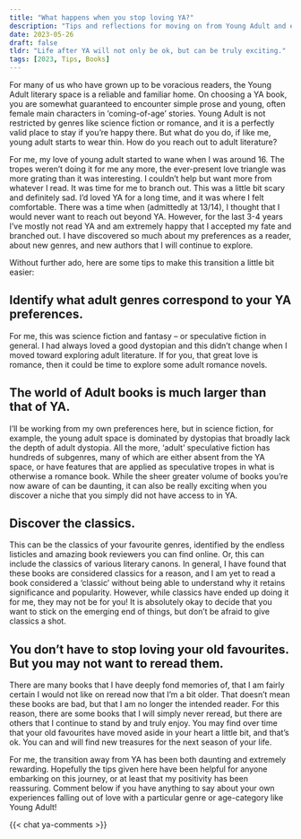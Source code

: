 ```yaml
---
title: "What happens when you stop loving YA?"
description: "Tips and reflections for moving on from Young Adult and exploring the wider world of literature when YA is no longer doing it for you."
date: 2023-05-26
draft: false
tldr: "Life after YA will not only be ok, but can be truly exciting."
tags: [2023, Tips, Books]
---
```

For many of us who have grown up to be voracious readers, the Young Adult literary space is a reliable and familiar home. On choosing a YA book, you are somewhat guaranteed to encounter simple prose and young, often female main characters in ‘coming-of-age’ stories. Young Adult is not restricted by genres like science fiction or romance, and it is a perfectly valid place to stay if you’re happy there. But what do you do, if like me, young adult starts to wear thin. How do you reach out to adult literature?

For me, my love of young adult started to wane when I was around 16. The tropes weren’t doing it for me any more, the ever-present love triangle was more grating than it was interesting. I couldn’t help but want more from whatever I read. It was time for me to branch out. This was a little bit scary and definitely sad. I’d loved YA for a long time, and it was where I felt comfortable. There was a time when (admittedly at 13/14), I thought that I would never want to reach out beyond YA. However, for the last 3-4 years I’ve mostly not read YA and am extremely happy that I accepted my fate and branched out. I have discovered so much about my preferences as a reader, about new genres, and new authors that I will continue to explore.

Without further ado, here are some tips to make this transition a little bit easier:

## Identify what adult genres correspond to your YA preferences.
For me, this was science fiction and fantasy – or speculative fiction in general. I had always loved a good dystopian and this didn’t change when I moved toward exploring adult literature. If for you, that great love is romance, then it could be time to explore some adult romance novels.

## The world of Adult books is much larger than that of YA.
I’ll be working from my own preferences here, but in science fiction, for example, the young adult space is dominated by dystopias that broadly lack the depth of adult dystopia. All the more, ‘adult’ speculative fiction has hundreds of subgenres, many of which are either absent from the YA space, or have features that are applied as speculative tropes in what is otherwise a romance book. While the sheer greater volume of books you’re now aware of can be daunting, it can also be really exciting when you discover a niche that you simply did not have access to in YA.

## Discover the classics.
This can be the classics of your favourite genres, identified by the endless listicles and amazing book reviewers you can find online. Or, this can include the classics of various literary canons. In general, I have found that these books are considered classics for a reason, and I am yet to read a book considered a ‘classic’ without being able to understand why it retains significance and popularity. However, while classics have ended up doing it for me, they may not be for you! It is absolutely okay to decide that you want to stick on the emerging end of things, but don’t be afraid to give classics a shot.

## You don’t have to stop loving your old favourites. But you may not want to reread them.
There are many books that I have deeply fond memories of, that I am fairly certain I would not like on reread now that I’m a bit older. That doesn’t mean these books are bad, but that I am no longer the intended reader. For this reason, there are some books that I will simply never reread, but there are others that I continue to stand by and truly enjoy. You may find over time that your old favourites have moved aside in your heart a little bit, and that’s ok. You can and will find new treasures for the next season of your life. 

For me, the transition away from YA has been both daunting and extremely rewarding. Hopefully the tips given here have been helpful for anyone embarking on this journey, or at least that my positivity has been reassuring. Comment below if you have anything to say about your own experiences falling out of love with a particular genre or age-category like Young Adult! 

{{< chat ya-comments >}}